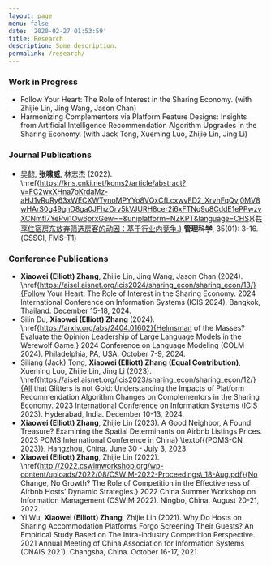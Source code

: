 ```yaml
---
layout: page
menu: false
date: '2020-02-27 01:53:59'
title: Research
description: Some description.
permalink: /research/
---
```


### Work in Progress
- Follow Your Heart: The Role of Interest in the Sharing Economy. (with  Zhijie Lin, Jing Wang, Jason Chan)    
- Harmonizing Complementors via Platform Feature Designs: Insights from Artificial Intelligence Recommendation Algorithm Upgrades in the Sharing Economy. (with Jack Tong, Xueming Luo, Zhijie Lin, Jing Li)


### Journal Publications
- 吴懿, **张啸威**, 林志杰 (2022). \href{https://kns.cnki.net/kcms2/article/abstract?v=FC2wxXHna7pKrdaMz-aHJ1vRuRy63xWECXWTynoMPYYo8VQxCfLcxwvFD2_XrvhFqQvj0MV8wHArS0g49gnD8ga0JFhzOrv5kVJURH8cer2i6xFTNq9u8CddE1ePPwzvXCNmfl7YePvi1Ow6prxGew==&uniplatform=NZKPT&language=CHS}{共享住宿房东放弃筛选房客的动因：基于行业内竞争.} **管理科学**, 35(01): 3-16. (CSSCI, FMS-T1)


### Conference Publications
- **Xiaowei (Elliott) Zhang**, Zhijie Lin, Jing Wang, Jason Chan (2024). \href{https://aisel.aisnet.org/icis2024/sharing_econ/sharing_econ/13/}{Follow Your Heart: The Role of Interest in the Sharing Economy. 2024 International Conference on Information Systems (ICIS 2024). Bangkok, Thailand. December 15-18, 2024.
- Silin Du, **Xiaowei (Elliott) Zhang** (2024). \href{https://arxiv.org/abs/2404.01602}{Helmsman of the Masses? Evaluate the Opinion Leadership of Large Language Models in the Werewolf Game.}  2024 Conference on Language Modeling (COLM 2024). Philadelphia, PA, USA. October 7-9, 2024.
- Siliang (Jack) Tong, **Xiaowei (Elliott) Zhang (Equal Contribution)**, Xueming Luo, Zhijie Lin, Jing Li (2023). \href{https://aisel.aisnet.org/icis2023/sharing_econ/sharing_econ/12/}{All that Glitters is not Gold: Understanding the Impacts of Platform Recommendation Algorithm Changes on Complementors in the Sharing Economy. 2023 International Conference on Information Systems (ICIS 2023). Hyderabad, India. December 10-13, 2024.
- **Xiaowei (Elliott) Zhang**, Zhijie Lin (2023). A Good Neighbor, A Found Treasure? Examining the Spatial Determinants on Airbnb Listings Prices. 2023 POMS International Conference in China} \textbf{(POMS-CN 2023)}. Hangzhou, China. June 30 - July 3, 2023.
- **Xiaowei (Elliott) Zhang**, Zhijie Lin (2022). \href{http://2022.cswimworkshop.org/wp-content/uploads/2022/08/CSWIM-2022-Proceedings\_18-Aug.pdf}{No Change, No Growth? The Role of Competition in the Effectiveness of Airbnb Hosts’ Dynamic Strategies.} 2022 China Summer Workshop on Information Management (CSWIM 2022). Ningbo, China. August 20-21, 2022.
- Yi Wu, **Xiaowei (Elliott) Zhang**, Zhijie Lin (2021). Why Do Hosts on Sharing Accommodation Platforms Forgo Screening Their Guests? An Empirical Study Based on The Intra-industry Competition Perspective. 2021 Annual Meeting of China Association for Information Systems (CNAIS 2021). Changsha, China. October 16-17, 2021.




